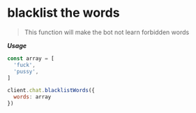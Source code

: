 # blacklist the words

> This function will make the bot not learn forbidden words

***Usage***

```js
const array = [
  'fuck',
  'pussy',
]

client.chat.blacklistWords({
  words: array
})

